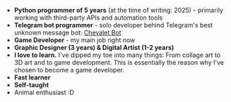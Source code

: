 - <b>Python programmer of 5 years</b> (at the time of writing: 2025) - 
    primarily working with third-party APIs and automation tools
- <b>Telegram bot programmer</b> - solo developer behind Telegram's best unknown message bot: [Chevalet Bot](https://t.me/Chevalet_bot)
- <b>Game Developer</b> - my main job right now
- <b>Graphic Designer (3 years) & Digital Artist (1-2 years) </b>
- <b>I love to learn.</b> I've dipped my toe into many things: From collage art to 3D art and to game development.
This is essentially the reason why I've chosen to become a game developer.
- <b>Fast learner</b>
- <b>Self-taught</b>
- Animal enthusiast :D
